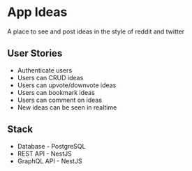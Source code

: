 # App Ideas
A place to see and post ideas in the style of reddit and twitter

## User Stories
- Authenticate users
- Users can CRUD ideas
- Users can upvote/downvote ideas
- Users can bookmark ideas
- Users can comment on ideas
- New ideas can be seen in realtime

## Stack
- Database - PostgreSQL
- REST API - NestJS
- GraphQL API - NestJS